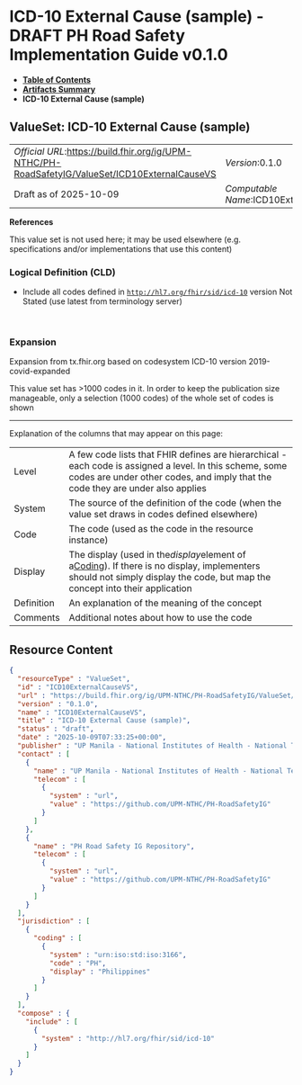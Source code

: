 # ICD-10 External Cause (sample) - DRAFT PH Road Safety Implementation Guide v0.1.0

* [**Table of Contents**](toc.md)
* [**Artifacts Summary**](artifacts.md)
* **ICD-10 External Cause (sample)**

## ValueSet: ICD-10 External Cause (sample) 

| | |
| :--- | :--- |
| *Official URL*:https://build.fhir.org/ig/UPM-NTHC/PH-RoadSafetyIG/ValueSet/ICD10ExternalCauseVS | *Version*:0.1.0 |
| Draft as of 2025-10-09 | *Computable Name*:ICD10ExternalCauseVS |

 **References** 

This value set is not used here; it may be used elsewhere (e.g. specifications and/or implementations that use this content)

### Logical Definition (CLD)

* Include all codes defined in [`http://hl7.org/fhir/sid/icd-10`](http://terminology.hl7.org/6.5.0/CodeSystem-icd10.html) version Not Stated (use latest from terminology server)

 

### Expansion

Expansion from tx.fhir.org based on codesystem ICD-10 version 2019-covid-expanded

This value set has >1000 codes in it. In order to keep the publication size manageable, only a selection (1000 codes) of the whole set of codes is shown

-------

 Explanation of the columns that may appear on this page: 

| | |
| :--- | :--- |
| Level | A few code lists that FHIR defines are hierarchical - each code is assigned a level. In this scheme, some codes are under other codes, and imply that the code they are under also applies |
| System | The source of the definition of the code (when the value set draws in codes defined elsewhere) |
| Code | The code (used as the code in the resource instance) |
| Display | The display (used in the*display*element of a[Coding](http://hl7.org/fhir/R4/datatypes.html#Coding)). If there is no display, implementers should not simply display the code, but map the concept into their application |
| Definition | An explanation of the meaning of the concept |
| Comments | Additional notes about how to use the code |



## Resource Content

```json
{
  "resourceType" : "ValueSet",
  "id" : "ICD10ExternalCauseVS",
  "url" : "https://build.fhir.org/ig/UPM-NTHC/PH-RoadSafetyIG/ValueSet/ICD10ExternalCauseVS",
  "version" : "0.1.0",
  "name" : "ICD10ExternalCauseVS",
  "title" : "ICD-10 External Cause (sample)",
  "status" : "draft",
  "date" : "2025-10-09T07:33:25+00:00",
  "publisher" : "UP Manila - National Institutes of Health - National Telehealth Center",
  "contact" : [
    {
      "name" : "UP Manila - National Institutes of Health - National Telehealth Center",
      "telecom" : [
        {
          "system" : "url",
          "value" : "https://github.com/UPM-NTHC/PH-RoadSafetyIG"
        }
      ]
    },
    {
      "name" : "PH Road Safety IG Repository",
      "telecom" : [
        {
          "system" : "url",
          "value" : "https://github.com/UPM-NTHC/PH-RoadSafetyIG"
        }
      ]
    }
  ],
  "jurisdiction" : [
    {
      "coding" : [
        {
          "system" : "urn:iso:std:iso:3166",
          "code" : "PH",
          "display" : "Philippines"
        }
      ]
    }
  ],
  "compose" : {
    "include" : [
      {
        "system" : "http://hl7.org/fhir/sid/icd-10"
      }
    ]
  }
}

```
